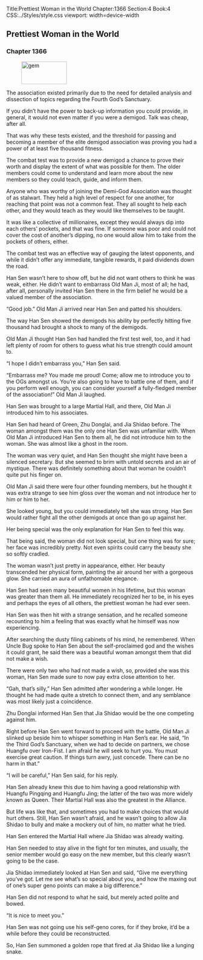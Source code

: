 Title:Prettiest Woman in the World 
Chapter:1366 
Section:4 
Book:4 
CSS:../Styles/style.css 
viewport: width=device-width
  
## Prettiest Woman in the World
### Chapter 1366 
<figure>
	<img src="../Images/gem.gif" alt="gem" id="gem" width="120" height="60" />
</figure>
  

  
  The association existed primarily due to the need for detailed analysis and dissection of topics regarding the Fourth God’s Sanctuary.

If you didn’t have the power to back-up information you could provide, in general, it would not even matter if you were a demigod. Talk was cheap, after all.

That was why these tests existed, and the threshold for passing and becoming a member of the elite demigod association was proving you had a power of at least five thousand fitness.

The combat test was to provide a new demigod a chance to prove their worth and display the extent of what was possible for them. The older members could come to understand and learn more about the new members so they could teach, guide, and inform them.

Anyone who was worthy of joining the Demi-God Association was thought of as stalwart. They held a high level of respect for one another, for reaching that point was not a common feat. They all sought to help each other, and they would teach as they would like themselves to be taught.

It was like a collective of millionaires, except they would always dip into each others’ pockets, and that was fine. If someone was poor and could not cover the cost of another’s dipping, no one would allow him to take from the pockets of others, either.

The combat test was an effective way of gauging the latest opponents, and while it didn’t offer any immediate, tangible rewards, it paid dividends down the road.

Han Sen wasn’t here to show off, but he did not want others to think he was weak, either. He didn’t want to embarrass Old Man Ji, most of all; he had, after all, personally invited Han Sen there in the firm belief he would be a valued member of the association.

“Good job.” Old Man Ji arrived near Han Sen and patted his shoulders.

The way Han Sen showed the demigods his ability by perfectly hitting five thousand had brought a shock to many of the demigods.

Old Man Ji thought Han Sen had handled the first test well, too, and it had left plenty of room for others to guess what his true strength could amount to.

“I hope I didn’t embarrass you,” Han Sen said.

“Embarrass me? You made me proud! Come; allow me to introduce you to the OGs amongst us. You’re also going to have to battle one of them, and if you perform well enough, you can consider yourself a fully-fledged member of the association!” Old Man Ji laughed.

Han Sen was brought to a large Martial Hall, and there, Old Man Ji introduced him to his associates.

Han Sen had heard of Green, Zhu Donglai, and Jia Shidao before. The woman amongst them was the only one Han Sen was unfamiliar with. When Old Man Ji introduced Han Sen to them all, he did not introduce him to the woman. She was almost like a ghost in the room.

The woman was very quiet, and Han Sen thought she might have been a silenced secretary. But she seemed to brim with untold secrets and an air of mystique. There was definitely something about that woman he couldn’t quite put his finger on.

Old Man Ji said there were four other founding members, but he thought it was extra strange to see him gloss over the woman and not introduce her to him or him to her.

She looked young, but you could immediately tell she was strong. Han Sen would rather fight all the other demigods at once than go up against her.

Her being special was the only explanation for Han Sen to feel this way.

That being said, the woman did not look special, but one thing was for sure; her face was incredibly pretty. Not even spirits could carry the beauty she so softly cradled.

The woman wasn’t just pretty in appearance, either. Her beauty transcended her physical form, painting the air around her with a gorgeous glow. She carried an aura of unfathomable elegance.

Han Sen had seen many beautiful women in his lifetime, but this woman was greater than them all. He immediately recognized her to be, in his eyes and perhaps the eyes of all others, the prettiest woman he had ever seen.

Han Sen was then hit with a strange sensation, and he recalled someone recounting to him a feeling that was exactly what he himself was now experiencing.

After searching the dusty filing cabinets of his mind, he remembered. When Uncle Bug spoke to Han Sen about the self-proclaimed god and the wishes it could grant, he said there was a beautiful woman amongst them that did not make a wish.

There were only two who had not made a wish, so, provided she was this woman, Han Sen made sure to now pay extra close attention to her.

“Gah, that’s silly,” Han Sen admitted after wondering a while longer. He thought he had made quite a stretch to connect them, and any semblance was most likely just a coincidence.

Zhu Donglai informed Han Sen that Jia Shidao would be the one competing against him.

Right before Han Sen went forward to proceed with the battle, Old Man Ji slinked up beside him to whisper something in Han Sen’s ear. He said, “In the Third God’s Sanctuary, when we had to decide on partners, we chose Huangfu over Iron-Fist. I am afraid he will seek to hurt you. You must exercise great caution. If things turn awry, just concede. There can be no harm in that.”

“I will be careful,” Han Sen said, for his reply.

Han Sen already knew this due to him having a good relationship with Huangfu Pingqing and Huangfu Jing; the latter of the two was more widely known as Queen. Their Martial Hall was also the greatest in the Alliance.

But life was like that, and sometimes you had to make choices that would hurt others. Still, Han Sen wasn’t afraid, and he wasn’t going to allow Jia Shidao to bully and make a mockery out of him, no matter what he tried.

Han Sen entered the Martial Hall where Jia Shidao was already waiting.

Han Sen needed to stay alive in the fight for ten minutes, and usually, the senior member would go easy on the new member, but this clearly wasn’t going to be the case.

Jia Shidao immediately looked at Han Sen and said, “Give me everything you’ve got. Let me see what’s so special about you, and how the maxing out of one’s super geno points can make a big difference.”

Han Sen did not respond to what he said, but merely acted polite and bowed.

“It is nice to meet you.”

Han Sen was not going use his self-geno cores, for if they broke, it’d be a while before they could be reconstructed.

So, Han Sen summoned a golden rope that fired at Jia Shidao like a lunging snake.
